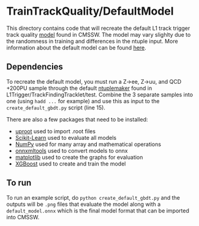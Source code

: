 # TrainTrackQuality/DefaultModel

This directory contains code that will recreate the default L1 track trigger track quality [model](https://github.com/cms-sw/cmssw/blob/master/L1Trigger/TrackTrigger/python/TrackQualityParams_cfi.py#L4) found in CMSSW. The model may vary slighlty due to the randomness in training and differences in the ntuple input. More information about the default model can be found [here](https://indico.cern.ch/event/974811/contributions/4104918/attachments/2144974/3615326/L1T_11_17_20.pdf).

## Dependencies

To recreate the default model, you must run a Z->ee, Z->uu, and QCD +200PU sample through the default [ntuplemaker](https://github.com/cms-sw/cmssw/blob/master/L1Trigger/TrackFindingTracklet/test/L1TrackNtupleMaker_cfg.py) found in L1Trigger/TrackFindingTracklet/test. Combine the 3 separate samples into one (using `hadd ...` for example) and use this as input to the `create_default_gbdt.py` script (line 15).

There are also a few packages that need to be installed:
- [uproot](https://pypi.org/project/uproot/) used to import .root files
- [Scikit-Learn](https://scikit-learn.org/stable/install.html) used to evaluate all models
- [NumPy](https://numpy.org/install/) used for many array and mathematical operations
- [onnxmltools](https://pypi.org/project/onnxmltools/1.0.0.0/) used to convert models to onnx
- [matplotlib](https://matplotlib.org/stable/users/installing.html) used to create the graphs for evaluation
- [XGBoost](https://xgboost.readthedocs.io/en/latest/) used to create and train the model

## To run

To run an example script, do `python create_default_gbdt.py` and the outputs will be `.png` files that evaluate the model along with a `default_model.onnx` which is the final model format that can be imported into CMSSW.
